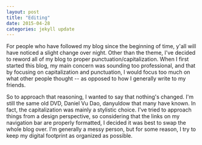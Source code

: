 ```yaml
---
layout: post
title: "Editing"
date: 2015-04-28
categories: jekyll update
---
```


For people who have followed my blog since the beginning of time, y'all will have noticed a slight change over night. Other than the theme, I've decided to reword all of my blog to proper punctuation/capitalization. When I first started this blog, my main concern was sounding too professional, and that by focusing on capitalization and punctuation, I would focus too much on what other people thought -- as opposed to how I generally write to my friends.

So to approach that reasoning, I wanted to say that nothing's changed. I'm still the same old DVD, Daniel Vu Dao, danyuldow that many have known. In fact, the capitalization was mainly a stylistic choice. I've tried to approach things from a design perspective, so considering that the links on my navigation bar are properly formatted, I decided it was best to swap the whole blog over. I'm generally a messy person, but for some reason, I try to keep my digital footprint as organized as possible. 
